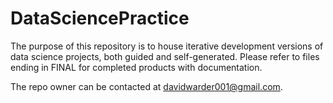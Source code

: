 # DataSciencePractice

The purpose of this repository is to house iterative development versions of data science projects, both guided and self-generated. 
Please refer to files ending in FINAL for completed products with documentation.

The repo owner can be contacted at davidwarder001@gmail.com.
